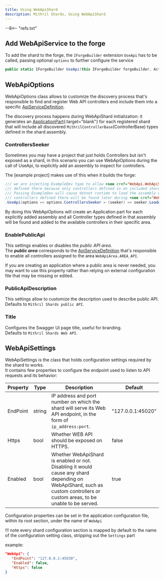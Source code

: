 ```yaml
---
title: Using WebApiShard
description: Mithril Shards, Using WebApiShard
---
```


--8<-- "refs.txt"

## Add WebApiService to the forge

To add the shard to the forge, the `IForgeBuilder` extension `UseApi` has to be called, passing optional `options` to further configure the service

```c#
public static IForgeBuilder UseApi(this IForgeBuilder forgeBuilder, Action<WebApiOptions>? options = null)
```



## WebApiOptions

WebApiOptions class allows to customize the discovery process that's responsible to find and register Web API controllers end include them into a specific [ApiServiceDefinition](#apiservicedefinition).

The discovery process happens during WebApiShard initialization: it generates an [ApplicationPart](https://docs.microsoft.com/en-us/dotnet/api/microsoft.aspnetcore.mvc.applicationparts.applicationpart?view=aspnetcore-5.0){:target="blank"} for each registered shard that will include all discovered `MithrilControllerBase`(ControllerBase) types defined in the shard assembly.

### ControllersSeeker

Sometimes you may have a project that just holds Controllers but isn't exposed as a shard, in this scenario you can use WebApiOptions during the call of UseApi, to explicitly add an assembly to inspect for controllers.

The [example project] makes use of this when it builds the forge:

```c#
/// we are injecting ExampleDev type to allow <see cref="WebApi.WebApiShard"/> to find all the controllers
/// defined there because only controllers defined in an included shard assemblies are discovered automatically.
/// Passing ExampleDev will cause dotnet runtime to load the assembly where ExampleDev Type is defined and every
/// controllers defined there will be found later during <see cref="WebApi.WebApiShard"/> initialization.
.UseApi(options => options.ControllersSeeker = (seeker) => seeker.LoadAssemblyFromType<ExampleDev>())
```

By doing this WebApiOptions will create an Application part for each explicitly added assembly and all Controller types defined in that assembly will be found and added to the available controllers in their specific area.

### EnablePublicApi

This settings enables or disables the *public API area*.  
The ***public area*** corresponds to the [ApiServiceDefinition](#apiservicedefinition) that's responsible to enable all controllers assigned to the area `WebApiArea.AREA_API`. 

If you are creating an application where a public area is never needed, you may want to use this property rather than relying on external configuration file that may be missing or edited.

### PublicApiDescription

This settings allow to customize the description used to describe public API.  
Defaults to `Mithril Shards public API`.

### Title

Configures the Swagger UI page title, useful for branding.  
Defaults to `Mithril Shards Web API`.



## WebApiSettings

WebApiSettings is the class that holds configuration settings required by the shard to works.  
It contains few properties to configure the endpoint used to listen to API requests and its behavior:

| Property | Type   | Description                                                  | Default           |
| -------- | ------ | ------------------------------------------------------------ | ----------------- |
| EndPoint | string | IP address and port number on which the shard will serve its Web API endpoint, in the form of `ip_address:port`. | "127.0.0.1:45020" |
| Https    | bool   | Whether WEB API should be exposed on HTTPS.                  | false             |
| Enabled  | bool   | Whether WebApiShard is enabled or not. Disabling it would cause any shard depending on WebApiShard, such as custom controllers or custom areas, to be unable to be served. | true              |



Configuration properties can be set in the application configuration file, within its root section, under the name of `WebApi`

!!! note
	every shard configuration section is mapped by default to the name of the configuration setting class, stripping out the `Settings` part

example:

```json
"WebApi": {
   "EndPoint": "127.0.0.1:45030",
   "Enabled": false,
   "Https": false
}
```